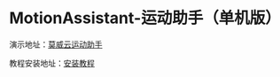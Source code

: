 # MotionAssistant-运动助手（单机版）



演示地址：[莫威云运动助手](http://mi.itmowei.cn/)

教程安装地址：[安装教程](http://www.itmowei.cn/archives/2022-11-14-21-55-58)